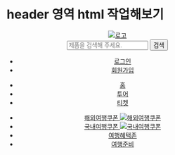 # header 영역 html 작업해보기

<!DOCTYPE html>
<html lang="ko">
  <head>
    <meta charset="UTF-8" />
    <meta name="viewport" content="width=device-width, initial-scale=1.0" />
    <title>나의 til</title>
  </head>
  <body>
    <!-- 전체 레이아웃 //실무에서는 헤더 푸터 안쓰고 div로 쓰는듯, 전체구조를 짜고 세무적으로 기록한다 -->
    <div>
      <!-- 상단 -->
      <header class="header">
        <div class="layout">
          <!-- 상단의 위 -->
          <div class="header_top">
            <div class="header_top_left">
              <!-- 로고 -->
              <div class="logo">
                <a href="http://www.interpark.com" target="_blank">
                  <img src="images/logo.svg" alt="로고" title="인터파크" />
                </a>
              </div>
              <!-- 제품검색 -->
              <div class="search">
                <!-- 제품 검색 API 연동 -->
                <form class="search_form">
                  <input type="text" placeholder="제품을 검색해 주세요." />
                  <input type="submit" value="검색" />
                </form>
              </div>
            </div>
            <div class="header_top_right">
              <ul class="member">
                <li><a href="#">로그인</a></li>
                <li><a href="#">회원가입</a></li>
              </ul>
            </div>
          </div>
          <!-- 상단의 아래 -->
          <div class="header_bottom">
            <div class="header_bottom_nav">
              <ul class="nav">
                <li><a href="#">홈</a></li>
                <li><a href="#">투어</a></li>
                <li><a href="#">티켓</a></li>
              </ul>
            </div>
            <div class="header_bottom_eventmenu">
              <ul class="cupon">
                <li>
                  <a href="#">
                    해외여행쿠폰
                    <img
                      src="images/badge_hot.svg"
                      alt="해외여행쿠폰"
                      title="해외여행쿠폰"
                    />
                  </a>
                </li>
                <li>
                  <a href="#">
                    국내여행쿠폰
                    <img
                      src="images/badge_hot.svg"
                      alt="국내여행쿠폰"
                      title="국내여행쿠폰"
                    />
                  </a>
                </li>
                <li><a href="#">여행혜택존</a></li>
                <li><a href="#">여행준비</a></li>
              </ul>
            </div>
          </div>
        </div>
      </header>
      <!-- 메인 -->
      <main>
        <!-- event  : A 담당자 -->
        <div></div>
        <!-- tour -->
        <div></div>
        <!-- trip -->
        <div></div>
        <!-- tikect -->
        <div></div>
        <!-- live -->
        <div></div>
      </main>
      <!-- 하단 -->
      <footer></footer>
    </div>
  </body>
</html>
